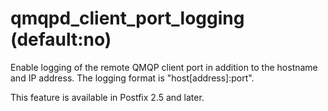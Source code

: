 # qmqpd_client_port_logging (default:no) 

 Enable logging of the remote QMQP client port in addition to
the hostname and IP address. The logging format is "host[address]:port".


 This feature is available in Postfix 2.5 and later. 


